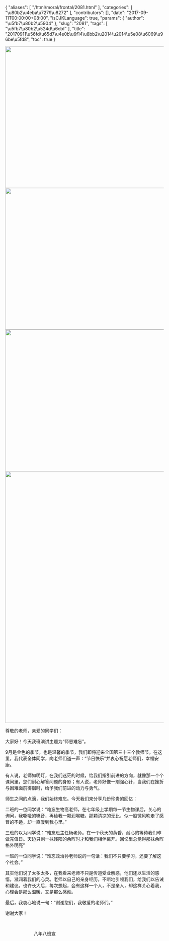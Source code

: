 {
    "aliases": [
        "/html/moral/frontal/2081.html"
    ],
    "categories": [
        "\u80b2\u4eba\u7279\u8272"
    ],
    "contributors": [],
    "date": "2017-09-11T00:00:00+08:00",
    "isCJKLanguage": true,
    "params": {
        "author": "\u5fb7\u80b2\u5904"
    },
    "slug": "2081",
    "tags": [
        "\u5fb7\u80b2\u524d\u6cbf"
    ],
    "title": "20170911\u56fd\u65d7\u4e0b\u6f14\u8bb2\u2014\u2014\u5e08\u6069\u96be\u5fd8",
    "toc": true
}


<img
    src="https://cdn.tfls.online/mirror/full/159beee96086658fcba458581cf4603a5c687d71.jpg"
    style="display:block;margin-left:auto;margin-right:auto;"
    decoding="async"
    fetchpriority="auto"
    loading="lazy"
    height="450"
    width="600"
/>
<img
    src="https://cdn.tfls.online/mirror/full/2bc27a4f2b8609025cb800cf119cba9d963ef210.jpg"
    style="display:block;margin-left:auto;margin-right:auto;"
    decoding="async"
    fetchpriority="auto"
    loading="lazy"
    height="450"
    width="600"
/>
<img
    src="https://cdn.tfls.online/mirror/full/226c32dd89a0b73f8967426375a82b0fefea75b8.jpg"
    style="display:block;margin-left:auto;margin-right:auto;"
    decoding="async"
    fetchpriority="auto"
    loading="lazy"
    height="450"
    width="600"
/>
<img
    src="https://cdn.tfls.online/mirror/full/86b4c7b3666cdd4899c7bb3c01841fe91863c4b0.jpg"
    style="display:block;margin-left:auto;margin-right:auto;"
    decoding="async"
    fetchpriority="auto"
    loading="lazy"
    height="800"
    width="600"
/>




  





尊敬的老师，亲爱的同学们：




大家好！今天我班演讲主题为“师恩难忘”。




9月是金色的季节，也是温馨的季节，我们即将迎来全国第三十三个教师节。在这里，我代表全体同学，向老师们道一声：“节日快乐”并衷心祝愿老师们，幸福安康。




有人说，老师如明灯，在我们迷茫的时候，给我们指引前进的方向，就像那一个个课间里，您们耐心解答问题的身影；有人说，老师好像一剂强心针，当我们在挫折与困难面前徘徊时，给予我们前进的动力与勇气。




师生之间的点滴，我们始终难忘。今天我们来分享几份珍贵的回忆：




二班的一位同学说：“难忘生物高老师，在七年级上学期每一节生物课后，关心的询问，我嘶哑的嗓音，再给我一颗润喉糖。那颗清凉的无比，似一股微风吹走了感冒的不适，却一直暖到我心里。”




三班的以为同学说：“难忘班主任杨老师。在一个秋天的黄昏，耐心的等待我们昨做完值日。天边只剩一抹残阳的余晖时才和我们相伴离开。回忆里总觉得那抹余晖格外明亮”




一班的一位同学说：“难忘政治孙老师说的一句话：我们不只要学习，还要了解这个社会。”




其实他们说了太多太多，在我看来老师不只是传道受业解惑，他们还以生活的感悟，滋润着我们的心灵。老师以自己的亲身经历，不断地引领我们，给我们以告诫和建议。也许长大后，每次想起，会有这样一个人，不是亲人，却这样关心着我，心理会是那么温暖，又是那么感动。




最后，我衷心地说一句：“谢谢您们，我敬爱的老师们。”




谢谢大家！




                               




                       八年八班宣




  



